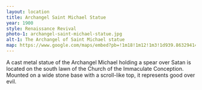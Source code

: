```yaml
---
layout: location
title: Archangel Saint Michael Statue
year: 1900
style: Renaissance Revival
photo-1: archangel-saint-michael-statue.jpg
alt-1: The Archangel of Saint Michael statue
map: https://www.google.com/maps/embed?pb=!1m18!1m12!1m3!1d939.8632941405405!2d-87.46133612131683!3d39.510477116557425!2m3!1f0!2f0!3f0!3m2!1i1024!2i768!4f13.1!3m3!1m2!1s0x0%3A0x0!2zMznCsDMwJzM3LjciTiA4N8KwMjcnMzguOCJX!5e1!3m2!1sen!2sus!4v1567792299857!5m2!1sen!2sus
---
```

A cast metal statue of the Archangel Michael holding a spear over Satan is located on the south lawn of the Church of the Immaculate Conception. Mounted on a wide stone base with a scroll-like top, it represents good over evil.
